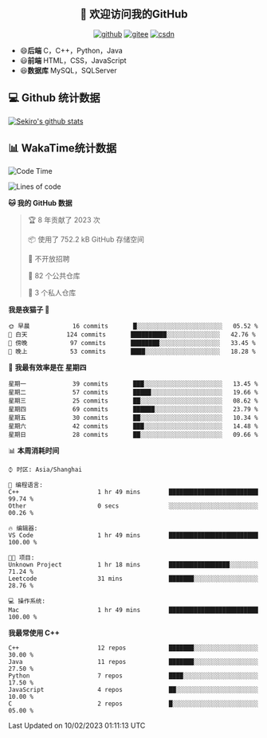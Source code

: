 <h2 align="center">👋 欢迎访问我的GitHub</h2>
<p align="center">
  <a href="https://666wxy666.github.io/"><img src="https://img.shields.io/badge/GitHub-24292e" alt="github"></a>
  <a href="https://gitee.com/wxy_666"><img src="https://img.shields.io/badge/Gitee-fe7300" alt="gitee"></a>
  <a href="https://blog.csdn.net/WXY_666"><img src="https://img.shields.io/badge/CSDN-cf000e" alt="csdn"></a>
</p>

- 😄**后端** C，C++，Python，Java
- 😃**前端** HTML，CSS，JavaScript
- 😆**数据库** MySQL，SQLServer

## 💻 Github 统计数据
[![Sekiro's github stats](https://github-readme-stats.vercel.app/api?username=666WXY666)](https://666wxy666.github.io/)

## 📊 WakaTime统计数据

<!--START_SECTION:waka-->
![Code Time](http://img.shields.io/badge/Code%20Time-1%2C445%20hrs%209%20mins-blue)

![Lines of code](https://img.shields.io/badge/%E4%BB%8E%E3%80%8CHello%20World%E3%80%8D%E8%B5%B7%E6%88%91%E5%B7%B2%E7%BB%8F%E5%86%99%E4%BA%86--361%20Thousand%20%E8%A1%8C%E4%BB%A3%E7%A0%81-blue)

**🐱 我的 GitHub 数据** 

> 🏆 8 年贡献了 2023 次
 > 
> 📦  使用了 752.2 kB GitHub 存储空间 
 > 
> 🚫 不开放招聘
 > 
> 📜 82 个公共仓库 
 > 
> 🔑 3 个私人仓库  
 > 
**我是夜猫子 🦉** 

```text
🌞 早晨            16 commits       █░░░░░░░░░░░░░░░░░░░░░░░░   05.52 % 
🌆 白天           124 commits       ██████████░░░░░░░░░░░░░░░   42.76 % 
🌃 傍晚            97 commits       ████████░░░░░░░░░░░░░░░░░   33.45 % 
🌙 晚上            53 commits       ████░░░░░░░░░░░░░░░░░░░░░   18.28 % 

```
📅 **我最有效率是在 星期四** 

```text
星期一             39 commits       ███░░░░░░░░░░░░░░░░░░░░░░   13.45 % 
星期二             57 commits       █████░░░░░░░░░░░░░░░░░░░░   19.66 % 
星期三             25 commits       ██░░░░░░░░░░░░░░░░░░░░░░░   08.62 % 
星期四             69 commits       ██████░░░░░░░░░░░░░░░░░░░   23.79 % 
星期五             30 commits       ██░░░░░░░░░░░░░░░░░░░░░░░   10.34 % 
星期六             42 commits       ███░░░░░░░░░░░░░░░░░░░░░░   14.48 % 
星期日             28 commits       ██░░░░░░░░░░░░░░░░░░░░░░░   09.66 % 

```


📊 **本周消耗时间** 

```text
⌚︎ 时区: Asia/Shanghai

💬 编程语言: 
C++                      1 hr 49 mins        █████████████████████████   99.74 % 
Other                    0 secs              ░░░░░░░░░░░░░░░░░░░░░░░░░   00.26 % 

🔥 编辑器: 
VS Code                  1 hr 49 mins        █████████████████████████   100.00 % 

🐱‍💻 项目: 
Unknown Project          1 hr 18 mins        █████████████████░░░░░░░░   71.24 % 
Leetcode                 31 mins             ███████░░░░░░░░░░░░░░░░░░   28.76 % 

💻 操作系统: 
Mac                      1 hr 49 mins        █████████████████████████   100.00 % 

```

**我最常使用 C++** 

```text
C++                      12 repos            ███████░░░░░░░░░░░░░░░░░░   30.00 % 
Java                     11 repos            ███████░░░░░░░░░░░░░░░░░░   27.50 % 
Python                   7 repos             ████░░░░░░░░░░░░░░░░░░░░░   17.50 % 
JavaScript               4 repos             ██░░░░░░░░░░░░░░░░░░░░░░░   10.00 % 
C                        2 repos             █░░░░░░░░░░░░░░░░░░░░░░░░   05.00 % 

```



 Last Updated on 10/02/2023 01:11:13 UTC
<!--END_SECTION:waka-->

<!--
**666WXY666/666WXY666** is a ✨ _special_ ✨ repository because its `README.md` (this file) appears on your GitHub profile.

Here are some ideas to get you started:

- 🔭 I’m currently working on ...
- 🌱 I’m currently learning ...
- 👯 I’m looking to collaborate on ...
- 🤔 I’m looking for help with ...
- 💬 Ask me about ...
- 📫 How to reach me: ...
- 😄 Pronouns: ...
- ⚡ Fun fact: ...
-->
